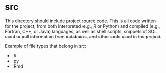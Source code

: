 # src

This directory should include project source code. This is all code written for the project, from both interpreted (e.g., R or Python) and compiled (e.g., Fortran, C++, or Java) languages, as well as shell scripts, snippets of SQL used to pull information from databases, and other code used in the project.

Example of file types that belong in src:

- .R
- .py
- .Rmd